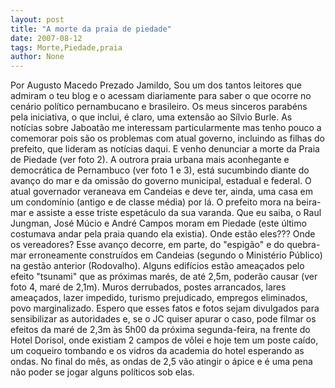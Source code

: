 ```yaml
---
layout: post
title: "A morte da praia de piedade"
date: 2007-08-12
tags: Morte,Piedade,praia
author: None
---
```

Por Augusto Macedo 
Prezado Jamildo, 
Sou um dos tantos leitores que admiram o teu blog e o acessam diariamente para saber o que ocorre no cen&aacute;rio pol&iacute;tico pernambucano e brasileiro. 
Os meus sinceros parab&eacute;ns pela iniciativa, o que inclui, &eacute; claro, uma extens&atilde;o ao S&iacute;lvio Burle. 
As not&iacute;cias sobre Jaboat&atilde;o me interessam particularmente mas tenho pouco a comemorar pois s&atilde;o os problemas com atual governo, incluindo as filhas do prefeito, que lideram as not&iacute;cias daqui. 
E venho denunciar a morte da Praia de Piedade (ver foto 2). 
A outrora praia urbana mais aconhegante e democr&aacute;tica de Pernambuco (ver foto 1 e 3), est&aacute; sucumbindo diante do avan&ccedil;o do mar e da omiss&atilde;o do governo municipal, estadual e federal. 
O atual governador veraneava em Candeias e deve ter, ainda, uma casa em um condom&iacute;nio (antigo e de classe m&eacute;dia) por l&aacute;. 
O prefeito mora na beira-mar e assiste a esse triste espet&aacute;culo da sua varanda. Que eu saiba, o Raul Jungman, Jos&eacute; M&uacute;cio e Andr&eacute; Campos moram em Piedade (este &uacute;ltimo costumava andar pela praia quando ela existia). 
Onde est&atilde;o eles??? 
Onde os vereadores? 
Esse avan&ccedil;o decorre, em parte, do &quot;espig&atilde;o&quot; e do quebra-mar erroneamente constru&iacute;dos em Candeias (segundo o Minist&eacute;rio P&uacute;blico) na gest&atilde;o anterior (Rodovalho). 
Alguns edif&iacute;cios est&atilde;o amea&ccedil;ados pelo efeito &quot;tsunami&quot; que as pr&oacute;ximas mar&eacute;s, de at&eacute; 2,5m, poder&atilde;o causar (ver foto 4, mar&eacute; de 2,1m). Muros derrubados, postes arrancados, lares amea&ccedil;ados, lazer impedido, turismo prejudicado, empregos eliminados, povo marginalizado. 
Espero que esses fatos e fotos sejam divulgados para sensibilizar as autoridades e, se o JC quiser apurar o caso, pode filmar os efeitos da mar&eacute; de 2,3m &agrave;s 5h00 da pr&oacute;xima segunda-feira, na frente do Hotel Dorisol, onde existiam 2 campos de v&ocirc;lei e hoje tem um poste ca&iacute;do, um coqueiro tombando e os vidros da academia do hotel esperando as ondas. 
No final do m&ecirc;s, as ondas de 2,5 v&atilde;o atingir o &aacute;pice e &eacute; uma pena n&atilde;o poder se jogar alguns pol&iacute;ticos sob elas. 
&nbsp; 